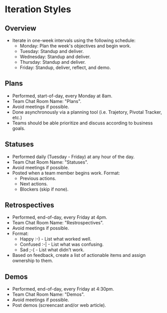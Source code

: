 # Iteration Styles

## Overview

* Iterate in one-week intervals using the following schedule:
    * Monday: Plan the week's objectives and begin work.
    * Tuesday: Standup and deliver.
    * Wednesday: Standup and deliver.
    * Thursday: Standup and deliver.
    * Friday: Standup, deliver, reflect, and demo.

## Plans

* Performed, start-of-day, every Monday at 8am.
* Team Chat Room Name: "Plans".
* Avoid meetings if possible.
* Done asynchronously via a planning tool (i.e. Trajetory, Pivotal Tracker, etc.)
* Teams should be able prioritize and discuss according to business goals.

## Statuses

* Performed daily (Tuesday - Friday) at any hour of the day.
* Team Chat Room Name: "Statuses".
* Avoid meetings if possible.
* Posted when a team member begins work. Format:
    * Previous actions.
    * Next actions.
    * Blockers (skip if none).

## Retrospectives

* Performed, end-of-day, every Friday at 4pm.
* Team Chat Room Name: "Restrospectives".
* Avoid meetings if possible.
* Format:
    * Happy :-) - List what worked well.
    * Confused :-| - List what was confusing.
    * Sad ;-( - List what didn't work.
* Based on feedback, create a list of actionable items and assign ownership to them.

## Demos

* Performed, end-of-day, every Friday at 4:30pm.
* Team Chat Room Name: "Demos".
* Avoid meetings if possible.
* Post demos (screencast and/or web article).
